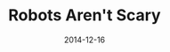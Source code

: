 ---
layout: base.njk
title : 'Robots Aren&#39;t Scary' 
view_title : 'Robots Aren&#39;t Scary' 
year : '2014' 
date : '2014-12-16' 
img_file : '/drawing/robotsarentscary.png' 
html_file : 'robotsarentscary' 
next_html : 'itseverthingaboutyou.html' 
year_order : '46' 
permalink : "title/{{html_file}}.html"
---